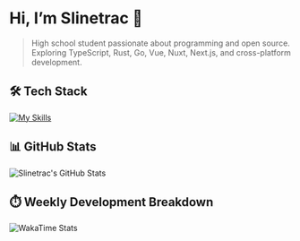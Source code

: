 # Hi, I’m Slinetrac 👋

> High school student passionate about programming and open source.  
> Exploring TypeScript, Rust, Go, Vue, Nuxt, Next.js, and cross-platform development.

## 🛠 Tech Stack
[![My Skills](https://skillicons.dev/icons?i=ts,rust,go,react,vue,nuxt,nextjs,tauri,electron,docker,figma)](https://skillicons.dev)  

## 📊 GitHub Stats
![Slinetrac's GitHub Stats](https://github-readme-stats.vercel.app/api?username=Slinetrac&show_icons=true&theme=tokyonight&hide_border=true&count_private=true)

## ⏱️ Weekly Development Breakdown
![WakaTime Stats](https://github-readme-stats.vercel.app/api/wakatime?username=Slinetrac&layout=compact&theme=tokyonight&hide_border=true)

